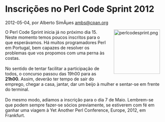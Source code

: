 
# Inscrições no Perl Code Sprint 2012

 2012-05-04, por Alberto SimÃµes <ambs@cpan.org>

<a href="http://perl.pt/perlcodesprint.png"><img alt="perlcodesprint.png" src="%%BASE_URI%%imgs/perlcodesprint-thumb-150x145-34.png" class="mt-image-right" style="float: right; margin: 0 0 20px 20px;" height="145" width="150" /></a> <div>O Perl Code Sprint inicia já no próximo dia 15. Neste momento temos poucos inscritos para o que esperávamos. Há muitos programadores Perl em Portugal, bem capazes de resolver os problemas que vos propomos com uma perna às costas.<br /><br />No sentido de tentar facilitar a participação de todos, o concurso passou das 19h00 para as <b>21h00.</b> Assim, deverão ter tempo de sair do emprego, chegar a casa, jantar, dar um beijo à mulher e sentar-se em frente do terminal.<br /><br />Do mesmo modo, adiamos a inscrição para o dia 7 de Maio. Lembrem-se que podem sempre fazer-se sócios previamente, se estiverem com fé em ganhar uma viagem à Yet Another Perl Conference, Europe, 2012, em Frankfurt.<br /></div>
